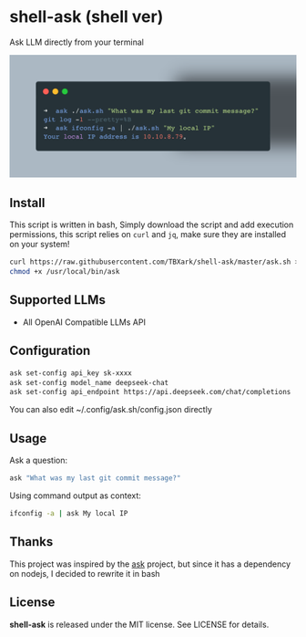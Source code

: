 # shell-ask (shell ver)

Ask LLM directly from your terminal

![](./preview.png)

## Install

This script is written in bash, Simply download the script and add execution permissions, this script relies on `curl` and `jq`, make sure they are installed on your system!

```bash
curl https://raw.githubusercontent.com/TBXark/shell-ask/master/ask.sh > /usr/local/bin/ask
chmod +x /usr/local/bin/ask
```


## Supported LLMs
- All OpenAI Compatible LLMs API

## Configuration
```bash
ask set-config api_key sk-xxxx
ask set-config model_name deepseek-chat
ask set-config api_endpoint https://api.deepseek.com/chat/completions
```

You can also edit ~/.config/ask.sh/config.json directly

## Usage
Ask a question:

```bash
ask "What was my last git commit message?"
```

Using command output as context:
```bash
ifconfig -a | ask My local IP
```

## Thanks
This project was inspired by the [ask](https://github.com/egoist/shell-ask) project, but since it has a dependency on nodejs, I decided to rewrite it in bash

## License
**shell-ask** is released under the MIT license. See LICENSE for details.
